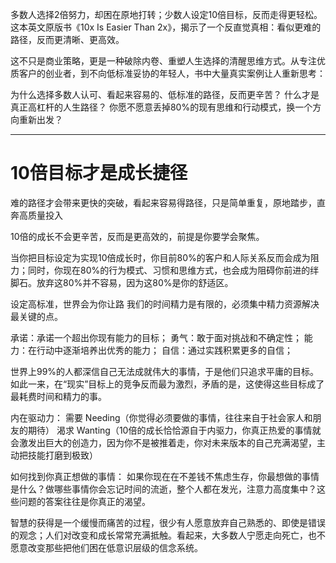 多数人选择2倍努力，却困在原地打转；少数人设定10倍目标，反而走得更轻松。这本英文原版书《10x Is Easier Than 2x》，揭示了一个反直觉真相：看似更难的路径，反而更清晰、更高效。

这不只是商业策略，更是一种破除内卷、重塑人生选择的清醒思维方式。从专注优质客户的创业者，到不向低标准妥协的年轻人，书中大量真实案例让人重新思考：

为什么选择多数人认可、看起来容易的、低标准的路径，反而更辛苦？
什么才是真正高杠杆的人生路径？
你愿不愿意丢掉80%的现有思维和行动模式，换一个方向重新出发？

---

# 10倍目标才是成长捷径

难的路径才会带来更快的突破，看起来容易得路径，只是简单重复，原地踏步，直奔高质量投入

10倍的成长不会更辛苦，反而是更高效的，前提是你要学会聚焦。

当你把目标设定为实现10倍成长时，你目前80%的客户和人际关系反而会成为阻力；同时，你现在80%的行为模式、习惯和思维方式，也会成为阻碍你前进的绊脚石。放弃这80%并不容易，因为这80%是你的舒适区。

设定高标准，世界会为你让路
我们的时间精力是有限的，必须集中精力资源解决最关键的点。

承诺：承诺一个超出你现有能力的目标；
勇气：敢于面对挑战和不确定性；
能力：在行动中逐渐培养出优秀的能力；
自信：通过实践积累更多的自信；

世界上99%的人都深信自己无法成就伟大的事情，于是他们只追求平庸的目标。如此一来，在“现实”目标上的竞争反而最为激烈，矛盾的是，这使得这些目标成了最耗费时间和精力的事。

内在驱动力：
需要 Needing（你觉得必须要做的事情，往往来自于社会家人和朋友的期待）
渴求 Wanting（10倍的成长恰恰源自于内驱力，你真正热爱的事情就会激发出巨大的创造力，因为你不是被推着走，你对未来版本的自己充满渴望，主动把技能打磨到极致）

如何找到你真正想做的事情：
如果你现在在不差钱不焦虑生存，你最想做的事情是什么？做哪些事情你会忘记时间的流逝，整个人都在发光，注意力高度集中？这些问题的答案往往是你真正的渴望。

智慧的获得是一个缓慢而痛苦的过程，很少有人愿意放弃自己熟悉的、即使是错误的观念；人们对改变和成长常常充满抵触。看起来，大多数人宁愿走向死亡，也不愿意改变那些把他们困在低意识层级的信念系统。



